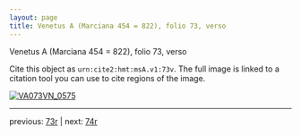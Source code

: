 ```yaml
---
layout: page
title: Venetus A (Marciana 454 = 822), folio 73, verso
---
```


Venetus A (Marciana 454 = 822), folio 73, verso

Cite this object as `urn:cite2:hmt:msA.v1:73v`.  The full image is linked to a citation tool you can use to cite regions of the image.

[![VA073VN_0575](http://www.homermultitext.org/iipsrv?IIIF=/project/homer/pyramidal/deepzoom/hmt/vaimg/2017a/VA073VN_0575.tif/full/800,/0/default.jpg)](http://www.homermultitext.org/ict2/?urn=urn:cite2:hmt:vaimg.2017a:VA073VN_0575) 

---

previous:  [73r](../73r/) | next: [74r](../74r/)
